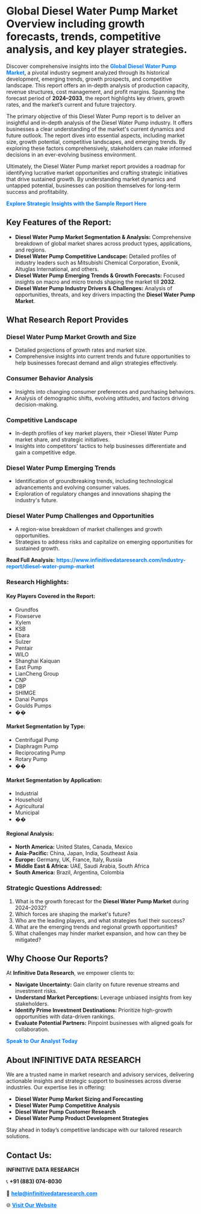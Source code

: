 <h1>Global Diesel Water Pump Market Overview including growth forecasts, trends, competitive analysis, and key player strategies.</h1>
<p>
Discover comprehensive insights into the 
<a href="https://www.infinitivedataresearch.com/industry-report/diesel-water-pump-market" rel="dofollow" style="color: #007BFF; text-decoration: none;"><strong>Global Diesel Water Pump Market</strong></a>, a pivotal industry segment analyzed through its historical development, emerging trends, growth prospects, and competitive landscape. This report offers an in-depth analysis of production capacity, revenue structures, cost management, and profit margins. Spanning the forecast period of <strong>2024–2033</strong>, the report highlights key drivers, growth rates, and the market’s current and future trajectory.
</p>
<p>
The primary objective of this Diesel Water Pump report is to deliver an insightful and in-depth analysis of the Diesel Water Pump industry. It offers businesses a clear understanding of the market's current dynamics and future outlook. The report dives into essential aspects, including market size, growth potential, competitive landscapes, and emerging trends. By exploring these factors comprehensively, stakeholders can make informed decisions in an ever-evolving business environment.
</p>
<p>
Ultimately, the Diesel Water Pump market report provides a roadmap for identifying lucrative market opportunities and crafting strategic initiatives that drive sustained growth. By understanding market dynamics and untapped potential, businesses can position themselves for long-term success and profitability.
</p>
<p>
<a href="https://www.infinitivedataresearch.com/request-sample/reportId=108385" style="color: #007BFF; text-decoration: none;"><strong>Explore Strategic Insights with the Sample Report Here</strong></a>
</p>

<h2>Key Features of the Report:</h2>
<ul>
<li><strong>Diesel Water Pump Market Segmentation & Analysis:</strong> Comprehensive breakdown of global market shares across product types, applications, and regions.</li>
<li><strong>Diesel Water Pump Competitive Landscape:</strong> Detailed profiles of industry leaders such as Mitsubishi Chemical Corporation, Evonik, Altuglas International, and others.</li>
<li><strong>Diesel Water Pump Emerging Trends & Growth Forecasts:</strong> Focused insights on macro and micro trends shaping the market till <strong>2032</strong>.</li>
<li><strong>Diesel Water Pump Industry Drivers & Challenges:</strong> Analysis of opportunities, threats, and key drivers impacting the <strong>Diesel Water Pump Market</strong>.</li>
</ul>

<h2>What Research Report Provides</h2>
<h3>Diesel Water Pump Market Growth and Size</h3>
<ul>
<li>Detailed projections of growth rates and market size.</li>
<li>Comprehensive insights into current trends and future opportunities to help businesses forecast demand and align strategies effectively.</li>
</ul>

<h3>Consumer Behavior Analysis</h3>
<ul>
<li>Insights into changing consumer preferences and purchasing behaviors.</li>
<li>Analysis of demographic shifts, evolving attitudes, and factors driving decision-making.</li>
</ul>

<h3>Competitive Landscape</h3>
<ul>
<li>In-depth profiles of key market players, their >Diesel Water Pump market share, and strategic initiatives.</li>
<li>Insights into competitors' tactics to help businesses differentiate and gain a competitive edge.</li>
</ul>

<h3>Diesel Water Pump Emerging Trends</h3>
<ul>
<li>Identification of groundbreaking trends, including technological advancements and evolving consumer values.</li>
<li>Exploration of regulatory changes and innovations shaping the industry's future.</li>
</ul>

<h3>Diesel Water Pump Challenges and Opportunities</h3>
<ul>
<li>A region-wise breakdown of market challenges and growth opportunities.</li>
<li>Strategies to address risks and capitalize on emerging opportunities for sustained growth.</li>
</ul>
<p><strong>Read Full Analysis:</strong> <a href="https://www.infinitivedataresearch.com/industry-report/diesel-water-pump-market" rel="dofollow" style="color: #007BFF; text-decoration: none;"><strong>https://www.infinitivedataresearch.com/industry-report/diesel-water-pump-market</strong></a></p>
<h3>Research Highlights:</h3>
<h4>Key Players Covered in the Report:</h4>
<ul><li>Grundfos</li><li>Flowserve</li><li>Xylem</li><li>KSB</li><li>Ebara</li><li>Sulzer</li><li>Pentair</li><li>WILO</li><li>Shanghai Kaiquan</li><li>East Pump</li><li>LianCheng Group</li><li>CNP</li><li>DBP</li><li>SHIMGE</li><li>Danai Pumps</li><li>Goulds Pumps</li><li>��</li></ul>
<h4>Market Segmentation by Type:</h4>
<ul><li>Centrifugal Pump</li><li>Diaphragm Pump</li><li>Reciprocating Pump</li><li>Rotary Pump</li><li>��</li></ul>
<h4>Market Segmentation by Application:</h4>
<ul><li>Industrial</li><li>Household</li><li>Agricultural</li><li>Municipal</li><li>��</li></ul>

<h4>Regional Analysis:</h4>
<ul>
<li><strong>North America:</strong> United States, Canada, Mexico</li>
<li><strong>Asia-Pacific:</strong> China, Japan, India, Southeast Asia</li>
<li><strong>Europe:</strong> Germany, UK, France, Italy, Russia</li>
<li><strong>Middle East & Africa:</strong> UAE, Saudi Arabia, South Africa</li>
<li><strong>South America:</strong> Brazil, Argentina, Colombia</li>
</ul>

<h3>Strategic Questions Addressed:</h3>
<ol>
<li>What is the growth forecast for the <strong>Diesel Water Pump Market</strong> during 2024–2032?</li>
<li>Which forces are shaping the market's future?</li>
<li>Who are the leading players, and what strategies fuel their success?</li>
<li>What are the emerging trends and regional growth opportunities?</li>
<li>What challenges may hinder market expansion, and how can they be mitigated?</li>
</ol>

<h2>Why Choose Our Reports?</h2>
<p>At <strong>Infinitive Data Research</strong>, we empower clients to:</p>
<ul>
<li><strong>Navigate Uncertainty:</strong> Gain clarity on future revenue streams and investment risks.</li>
<li><strong>Understand Market Perceptions:</strong> Leverage unbiased insights from key stakeholders.</li>
<li><strong>Identify Prime Investment Destinations:</strong> Prioritize high-growth opportunities with data-driven rankings.</li>
<li><strong>Evaluate Potential Partners:</strong> Pinpoint businesses with aligned goals for collaboration.</li>
</ul>
<p><a href="https://www.infinitivedataresearch.com/industry-report/diesel-water-pump-market" rel="dofollow" style="color: #007BFF; text-decoration: none;"><strong>Speak to Our Analyst Today</strong></a></p>

<h2>About INFINITIVE DATA RESEARCH</h2>
<p>We are a trusted name in market research and advisory services, delivering actionable insights and strategic support to businesses across diverse industries. Our expertise lies in offering:</p>
<ul>
<li><strong>Diesel Water Pump Market Sizing and Forecasting</strong></li>
<li><strong>Diesel Water Pump Competitive Analysis</strong></li>
<li><strong>Diesel Water Pump Customer Research</strong></li>
<li><strong>Diesel Water Pump Product Development Strategies</strong></li>
</ul>
<p>Stay ahead in today’s competitive landscape with our tailored research solutions.</p>

<h2>Contact Us:</h2>
<p><strong>INFINITIVE DATA RESEARCH</strong></p>
<p>📞 <strong>+91 (883) 074-8030</strong></p>
<p>📧 <strong><a href="mailto:help@infinitivedataresearch.com" style="color: #007BFF;">help@infinitivedataresearch.com</a></strong></p>
<p>🌐 <strong><a href="https://www.infinitivedataresearch.com" rel="dofollow" style="color: #007BFF;">Visit Our Website</a></strong></p>
